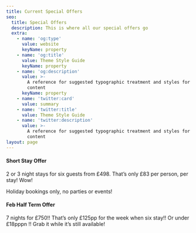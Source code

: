 ```yaml
---
title: Current Special Offers
seo:
  title: Special Offers
  description: This is where all our special offers go
  extra:
    - name: 'og:type'
      value: website
      keyName: property
    - name: 'og:title'
      value: Theme Style Guide
      keyName: property
    - name: 'og:description'
      value: >-
        A reference for suggested typographic treatment and styles for your
        content
      keyName: property
    - name: 'twitter:card'
      value: summary
    - name: 'twitter:title'
      value: Theme Style Guide
    - name: 'twitter:description'
      value: >-
        A reference for suggested typographic treatment and styles for your
        content
layout: page
---
```

#### **Short Stay Offer**

2 or 3 night stays for six guests from £498. That’s only £83 per person, per stay! Wow!

Holiday bookings only, no parties or events!

#### **Feb Half Term Offer**

7 nights for £750!! That’s only £125pp for the week when six stay!! Or under £18pppn !! Grab it while it’s still available!
